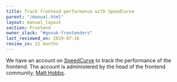 ```yaml
---
title: Track frontend performance with SpeedCurve
parent: "/manual.html"
layout: manual_layout
section: Frontend
owner_slack: "#govuk-frontenders"
last_reviewed_on: 2019-07-16
review_in: 12 months
---
```


We have an account on [SpeedCurve](https://speedcurve.com/) to track the performance of the frontend. The account is administered by the head of the frontend community, [Matt Hobbs](https://gds.slack.com/messages/@matthew.hobbs/). 
